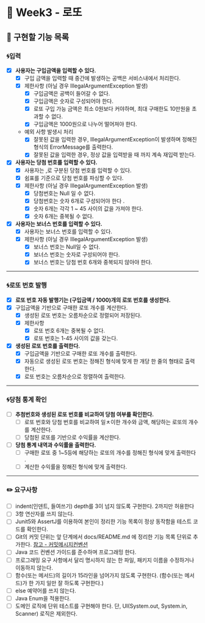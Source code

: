 # 🎱 Week3 - 로또

## 📔 구현할 기능 목록

### 🌀입력

- [x] **사용자는 구입금액을 입력할 수 있다.**
    - [x] 구입 금액을 입력할 때 중간에 발생하는 공백은 서비스내에서 처리한다.
    - [x] 제한사항 (아닐 경우 IllegalArgumentException 발생)
        - [x] 구입금액은 공백이 들어갈 수 없다.
        - [x] 구입금액은 숫자로 구성되어야 한다.
        - [x] 로또 구입 가능 금액은 최소 0원보다 커야하며, 최대 구매한도 10만원을 초과할 수 없다.
        - [x] 구입금액은 1000원으로 나누어 떨어져야 한다.
    - 예외 사항 발생시 처리
        - [x] 잘못된 값을 입력한 경우, IllegalArgumentException이 발생하며 정해진 형식의 ErrorMessage를 출력한다.
        - [x] 잘못된 값을 입력한 경우, 정상 값을 입력받을 때 까지 계속 재입력 받는다.
- [x] **사용자는 당첨 번호를 입력할 수 있다.**
    - [x] 사용자는 ,로 구분된 당첨 번호를 입력할 수 있다.
    - [x] 쉼표를 기준으로 당첨 번호를 파싱할 수 있다.
    - [x] 제한사항 (아닐 경우 IllegalArgumentException 발생)
        - [x] 당첨번호는 Null 일 수 없다.
        - [x] 당첨번호는 숫자 6개로 구성되어야 한다 .
        - [x] 숫자 6개는 각각 1 ~ 45 사이의 값을 가져야 한다.
        - [x] 숫자 6개는 중복될 수 없다.
- [x] **사용자는 보너스 번호를 입력할 수 있다.**
    - [x] 사용자는 보너스 번호를 입력할 수 있다.
    - [x] 제한사항 (아닐 경우 IllegalArgumentException 발생)
        - [x] 보너스 번호는 Null일 수 없다.
        - [x] 보너스 번호는 숫자로 구성되어야 한다.
        - [x] 보너스 번호는 당첨 번호 6개와 중복되지 않아야 한다.

---

### 🌀로또 번호 발행

- [x] **로또 번호 자동 발행기는 (구입금액 / 1000)개의 로또 번호를 생성한다.**
- [x] 구입금액을 기반으로 구매한 로또 개수를 계산한다.
    - [x] 생성된 로또 번호는 오름차순으로 정렬되어 저장된다.
    - [x] 제한사항
        - [x] 로또 번호 6개는 중복될 수 없다.
        - [x] 로또 번호는 1-45 사이의 값을 갖는다.
- [x] **생성된 로또 번호를 출력한다.**
    - [x] 구입금액을 기반으로 구매한 로또 개수를 출력한다.
    - [x] 자동으로 생성된 로또 번호는 정해진 형식에 맞게 한 개당 한 줄의 형태로 출력한다.
    - [x] 로또 번호는 오름차순으로 정렬하여 출력한다.

---

### 🌀당첨 통계 확인

- [ ] **추첨번호와 생성된 로또 번호를 비교하여 당첨 여부를 확인한다.**
    - [ ] 로또 번호와 당첨 번호를 비교하여 일ㅊ이한 개수와 금액, 해당하는 로또의 개수를 계산한다.
    - [ ] 당첨된 로또를 기반으로 수익률을 계산한다.
- [ ] **당첨 통계 내역과 수익률을 출력한다.**
    - [ ] 구매한 로또 중 1~5등에 해당하는 로또의 개수를 정해진 형식에 맞게 출력한다 .
    - [ ] 계산한 수익률을 정해진 형식에 맞게 출력한다.

---

### ✏️ 요구사항

- [ ] indent(인덴트, 들여쓰기) depth를 3이 넘지 않도록 구현한다. 2까지만 허용한다
- [ ] 3항 연산자를 쓰지 않는다.
- [ ] Junit5와 AssertJ를 이용하여 본인이 정리한 기능 목록이 정상 동작함을 테스트 코드를 확인한다.
- [ ] Git의 커밋 단위는 앞 단계에서 docs/README.md 에 정리한 기능 목록 단위로
  추가한다. [참고 - 커밋메시지컨벤션](https://gist.github.com/stephenparish/9941e89d80e2bc58a153)
- [ ] Java 코드 컨벤션 가이드를 준수하며 프로그래밍 한다.
- [ ] 프로그래밍 요구 사항에서 달리 명시하지 않는 한 파일, 패키지 이름을 수정하거나 이동하지 않는다.
- [ ] 함수(또는 메서드)의 길이가 15라인을 넘어가지 않도록 구현한다. (함수(또는 메서드)가 한 가지 일만 잘 하도록 구현한다.)
- [ ] else 예약어를 쓰지 않는다.
- [ ] Java Enum을 적용한다.
- [ ] 도메인 로직에 단위 테스트를 구현해야 한다. 단, UI(System.out, System.in, Scanner) 로직은 제외한다.
